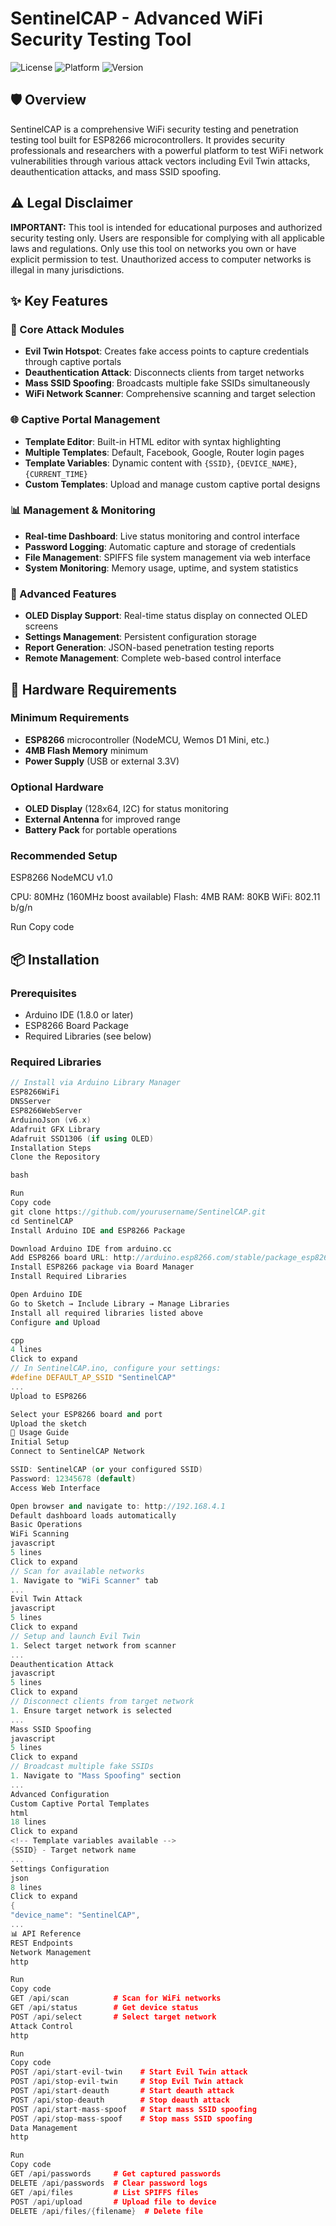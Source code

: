 # SentinelCAP - Advanced WiFi Security Testing Tool

![License](https://img.shields.io/badge/license-MIT-blue.svg)
![Platform](https://img.shields.io/badge/platform-ESP8266-orange.svg)
![Version](https://img.shields.io/badge/version-2.1.0-green.svg)

## 🛡️ Overview

SentinelCAP is a comprehensive WiFi security testing and penetration testing tool built for ESP8266 microcontrollers. It provides security professionals and researchers with a powerful platform to test WiFi network vulnerabilities through various attack vectors including Evil Twin attacks, deauthentication attacks, and mass SSID spoofing.

## ⚠️ Legal Disclaimer

**IMPORTANT:** This tool is intended for educational purposes and authorized security testing only. Users are responsible for complying with all applicable laws and regulations. Only use this tool on networks you own or have explicit permission to test. Unauthorized access to computer networks is illegal in many jurisdictions.

## ✨ Key Features

### 🎯 Core Attack Modules
- **Evil Twin Hotspot**: Creates fake access points to capture credentials through captive portals
- **Deauthentication Attack**: Disconnects clients from target networks
- **Mass SSID Spoofing**: Broadcasts multiple fake SSIDs simultaneously
- **WiFi Network Scanner**: Comprehensive scanning and target selection

### 🌐 Captive Portal Management
- **Template Editor**: Built-in HTML editor with syntax highlighting
- **Multiple Templates**: Default, Facebook, Google, Router login pages
- **Template Variables**: Dynamic content with `{SSID}`, `{DEVICE_NAME}`, `{CURRENT_TIME}`
- **Custom Templates**: Upload and manage custom captive portal designs

### 📊 Management & Monitoring
- **Real-time Dashboard**: Live status monitoring and control interface
- **Password Logging**: Automatic capture and storage of credentials
- **File Management**: SPIFFS file system management via web interface
- **System Monitoring**: Memory usage, uptime, and system statistics

### 🔧 Advanced Features
- **OLED Display Support**: Real-time status display on connected OLED screens
- **Settings Management**: Persistent configuration storage
- **Report Generation**: JSON-based penetration testing reports
- **Remote Management**: Complete web-based control interface

## 🔧 Hardware Requirements

### Minimum Requirements
- **ESP8266** microcontroller (NodeMCU, Wemos D1 Mini, etc.)
- **4MB Flash Memory** minimum
- **Power Supply** (USB or external 3.3V)

### Optional Hardware
- **OLED Display** (128x64, I2C) for status monitoring
- **External Antenna** for improved range
- **Battery Pack** for portable operations

### Recommended Setup
ESP8266 NodeMCU v1.0

CPU: 80MHz (160MHz boost available)
Flash: 4MB
RAM: 80KB
WiFi: 802.11 b/g/n

Run
Copy code

## 📦 Installation

### Prerequisites
- Arduino IDE (1.8.0 or later)
- ESP8266 Board Package
- Required Libraries (see below)

### Required Libraries
```cpp
// Install via Arduino Library Manager
ESP8266WiFi
DNSServer
ESP8266WebServer
ArduinoJson (v6.x)
Adafruit GFX Library
Adafruit SSD1306 (if using OLED)
Installation Steps
Clone the Repository

bash

Run
Copy code
git clone https://github.com/yourusername/SentinelCAP.git
cd SentinelCAP
Install Arduino IDE and ESP8266 Package

Download Arduino IDE from arduino.cc
Add ESP8266 board URL: http://arduino.esp8266.com/stable/package_esp8266com_index.json
Install ESP8266 package via Board Manager
Install Required Libraries

Open Arduino IDE
Go to Sketch → Include Library → Manage Libraries
Install all required libraries listed above
Configure and Upload

cpp
4 lines
Click to expand
// In SentinelCAP.ino, configure your settings:
#define DEFAULT_AP_SSID "SentinelCAP"
...
Upload to ESP8266

Select your ESP8266 board and port
Upload the sketch
🚀 Usage Guide
Initial Setup
Connect to SentinelCAP Network

SSID: SentinelCAP (or your configured SSID)
Password: 12345678 (default)
Access Web Interface

Open browser and navigate to: http://192.168.4.1
Default dashboard loads automatically
Basic Operations
WiFi Scanning
javascript
5 lines
Click to expand
// Scan for available networks
1. Navigate to "WiFi Scanner" tab
...
Evil Twin Attack
javascript
5 lines
Click to expand
// Setup and launch Evil Twin
1. Select target network from scanner
...
Deauthentication Attack
javascript
5 lines
Click to expand
// Disconnect clients from target network
1. Ensure target network is selected
...
Mass SSID Spoofing
javascript
5 lines
Click to expand
// Broadcast multiple fake SSIDs
1. Navigate to "Mass Spoofing" section
...
Advanced Configuration
Custom Captive Portal Templates
html
18 lines
Click to expand
<!-- Template variables available -->
{SSID} - Target network name
...
Settings Configuration
json
8 lines
Click to expand
{
"device_name": "SentinelCAP",
...
📊 API Reference
REST Endpoints
Network Management
http

Run
Copy code
GET /api/scan          # Scan for WiFi networks
GET /api/status        # Get device status
POST /api/select       # Select target network
Attack Control
http

Run
Copy code
POST /api/start-evil-twin    # Start Evil Twin attack
POST /api/stop-evil-twin     # Stop Evil Twin attack
POST /api/start-deauth       # Start deauth attack
POST /api/stop-deauth        # Stop deauth attack
POST /api/start-mass-spoof   # Start mass SSID spoofing
POST /api/stop-mass-spoof    # Stop mass SSID spoofing
Data Management
http

Run
Copy code
GET /api/passwords     # Get captured passwords
DELETE /api/passwords  # Clear password logs
GET /api/files         # List SPIFFS files
POST /api/upload       # Upload file to device
DELETE /api/files/{filename}  # Delete file
